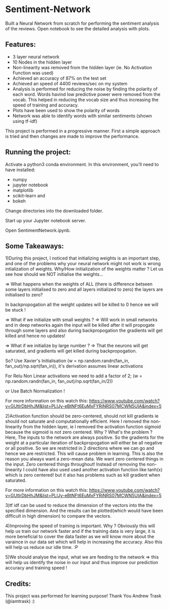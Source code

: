 # Sentiment-Network
Built a Neural Network from scratch for performing the sentiment analysis of the reviews. Open notebook to see the detailed analysis with plots. 

## Features:
- 3 layer neural network
- 10 Nodes in the hidden layer
- Non-linearity was removed from the hidden layer (ie. No Activation Function was used)
- Achieved an accuracy of 87% on the test set
- Achieved an speed of 4400 reviews/sec on my system
- Analysis is performed for reducing the noise by finding the polarity of each word. Words havind low predictive power were removed from the vocab. This  helped in reducing the vocab size and thus increasing the speed of training and accuracy. 
- Plots have been used to show the polarity of words
- Network was able to identify words with similar sentiments (shown using tf-idf)


This project is performed in a progressive manner. First a simple approach is tried and then changes are made to improve the performance.

## Running the project:
Activate a python3 conda environment. In this environment, you'll need to have installed:
- numpy
- jupyter notebook 
- matplotlib 
- scikit-learn and 
- bokeh

Change directories into the downloaded folder.

Start up your Jupyter notebook server.

Open SentimentNetwork.ipynb.

## Some Takeaways:
1)During this project, I noticed that initializing weights is an important step, and one of the problems why your neural network might not work is wrong intialization of weights. 
Why/How initialization of the weights matter ? 
Let us see how should we NOT initialise the weights...

=> What happens when the weights of ALL (there is difference betseen some layers initialised to zero and all layers initialized to zero) the layers are initialised to zero?

In backpropogation all the weight updates will be killed to 0 hence we will be stuck !

=> What if we initialize with small weights ? => Will work in small networks and in deep networks again the input will be killed after it will propogate through some layers and also during backpropogation the gradients will get killed and hence no updates!

=> What if we initialize by large number ? => That the neurons will get saturated, and gradients will get killed during backpropogation.

So? Use Xavier's Initialisation (w = np.random.randn(fan_in, fan_out)/np.sqrt(fan_in)), it's derivation assumes linear activations

For Relu Non Linear activations we need to add a factor of 2; (w = np.random.randn(fan_in, fan_out)/np.sqrt(fan_in/2))

or Use Batch Normalization ! 

For more information on this watch this: https://www.youtube.com/watch?v=GUtlrDbHhJM&list=PLlJy-eBtNFt6EuMxFYRiNRS07MCWN5UIA&index=5 

2)Activation function should be zero-centered, should not kill gradients ie should not saturate and computationally efficient. Here I removed the non-linearity from the hidden layer, ie I removed the activation function sigmoid because the sigmoid is not zero centered. Why ? What's the problem ? Here, The inputs to the network are always positive. So the gradients for the weight at a particular iteration of backpropogation will either be all negative or all positive. So we are restricted in 2 directions where we can go and hence we are restricted. This will cause problem in learning. This is also the reason you always want a zero-mean data. We want zero centered things in the input. Zero centered things throughout! Instead of removing the non-linearity I could have also used used another activation function like tanh(x) which is zero centered! but it also has problems such as kill gradient when saturated. 

For more information on this watch this: https://www.youtube.com/watch?v=GUtlrDbHhJM&list=PLlJy-eBtNFt6EuMxFYRiNRS07MCWN5UIA&index=5 

3)tf idf can be used to reduce the dimension of the vectors into the the specified dimension. And the results can be plotted(which would have been difficult in high dimension) to compare the vectors.

4)Improving the speed of training is important. Why ? Obviously this will help us train our network faster and if the training data is very large, it is more beneficial to cover the data faster as we will know more about the varaince in our data set which will help in increasing the accuracy. Also this will help us reduce our idle time. :P

5)We should analyse the input, what we are feeding to the network => this will help us identify the noise in our input and thus improve our prediction accuracy and training speed !


## Credits:
This project was performed for learning purpose! Thank You Andrew Trask (@iamtrask) :)  
